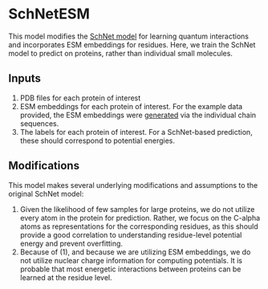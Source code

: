# SchNetESM

This model modifies the [SchNet model](https://arxiv.org/pdf/1706.08566.pdf) for learning quantum interactions and incorporates ESM embeddings for residues. Here, we train the SchNet model to predict on proteins, rather than individual small molecules.

## Inputs
1. PDB files for each protein of interest
2. ESM embeddings for each protein of interest. For the example data provided, the ESM embeddings were [generated](https://github.com/facebookresearch/esm/tree/main) via the individual chain sequences.
3. The labels for each protein of interest. For a SchNet-based prediction, these should correspond to potential energies.

## Modifications
This model makes several underlying modifications and assumptions to the original SchNet model: 
1. Given the likelihood of few samples for large proteins, we do not utilize every atom in the protein for prediction. Rather, we focus on the C-alpha atoms as representations for the corresponding residues, as this should provide a good correlation to understanding residue-level potential energy and prevent overfitting.
2. Because of (1), and because we are utilizing ESM embeddings, we do not utilize nuclear charge information for computing potentials. It is probable that most energetic interactions between proteins can be learned at the residue level.


